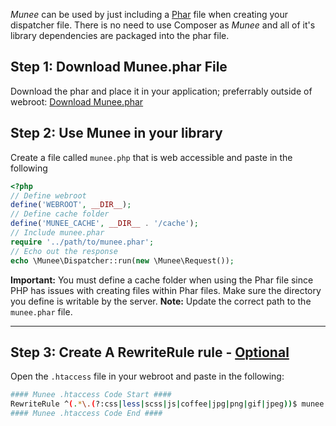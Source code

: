 *Munee* can be used by just including a [Phar](http://php.net/manual/en/book.phar.php) file when creating your dispatcher file.  There is no need to use Composer as *Munee* and all of it's library dependencies are packaged into the phar file.

## Step 1: Download Munee.phar File

Download the phar and place it in your application; preferrably outside of webroot: <a href="/download.php?filename=munee.phar" id="pharDownload" class="btn btn-success">Download Munee.phar</a>

## Step 2: Use Munee in your library</h2>

Create a file called `munee.php` that is web accessible and paste in the following

```php
<?php
// Define webroot
define('WEBROOT', __DIR__);
// Define cache folder
define('MUNEE_CACHE', __DIR__ . '/cache');
// Include munee.phar
require '../path/to/munee.phar';
// Echo out the response
echo \Munee\Dispatcher::run(new \Munee\Request());
```

**Important:** You must define a cache folder when using the Phar file since PHP has issues with creating files within Phar files. Make sure the directory you define is writable by the server.
**Note:** Update the correct path to the `munee.phar` file.
______

## Step 3: Create A RewriteRule rule - [Optional](/Tips_&_Tricks#no-htaccess)

Open the `.htaccess` file in your webroot and paste in the following:

```bash
#### Munee .htaccess Code Start ####
RewriteRule ^(.*\.(?:css|less|scss|js|coffee|jpg|png|gif|jpeg))$ munee.php?files=/$1 [L,QSA,NC]
#### Munee .htaccess Code End ####
```